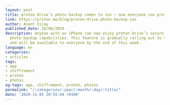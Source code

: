 ```yaml
---
layout: post
title: proton drive’s photo backup comes to ios – now everyone can protect their memories
link: https://proton.me/blog/proton-drive-photo-backup-ios
author: Anant Vijay
published_date: 20/06/2024
description: Anyone with an iPhone can now enjoy proton Drive’s secure and private
  photo backup capabilities. This feature is gradually rolling out to the proton community
  and will be available to everyone by the end of this week.
language: en
categories:
- articles
tags:
- app
- chiffrement
- proton
- photos
og-tags: app, chiffrement, proton, photos
permalink: "/:categories/:year/:month/:day/:title/"
date: '2024-11-05 20:55:44 +0100'
---
```

